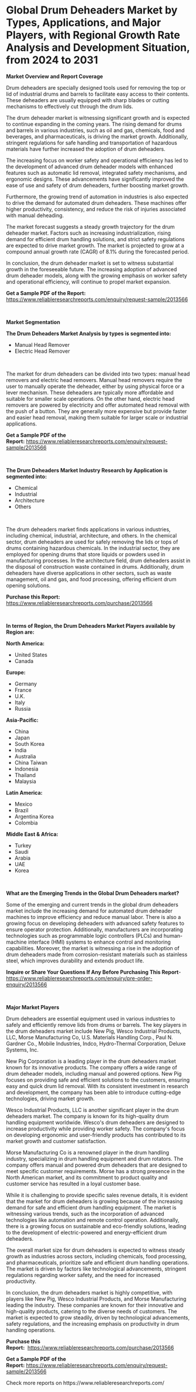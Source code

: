 <p><h1>Global Drum Deheaders Market by Types, Applications, and Major Players, with Regional Growth Rate Analysis and Development Situation, from 2024 to 2031</h1></p><p><strong>Market Overview and Report Coverage</strong></p>
<p><p>Drum deheaders are specially designed tools used for removing the top or lid of industrial drums and barrels to facilitate easy access to their contents. These deheaders are usually equipped with sharp blades or cutting mechanisms to effectively cut through the drum lids.</p><p>The drum deheader market is witnessing significant growth and is expected to continue expanding in the coming years. The rising demand for drums and barrels in various industries, such as oil and gas, chemicals, food and beverages, and pharmaceuticals, is driving the market growth. Additionally, stringent regulations for safe handling and transportation of hazardous materials have further increased the adoption of drum deheaders.</p><p>The increasing focus on worker safety and operational efficiency has led to the development of advanced drum deheader models with enhanced features such as automatic lid removal, integrated safety mechanisms, and ergonomic designs. These advancements have significantly improved the ease of use and safety of drum deheaders, further boosting market growth.</p><p>Furthermore, the growing trend of automation in industries is also expected to drive the demand for automated drum deheaders. These machines offer higher productivity, consistency, and reduce the risk of injuries associated with manual deheading.</p><p>The market forecast suggests a steady growth trajectory for the drum deheader market. Factors such as increasing industrialization, rising demand for efficient drum handling solutions, and strict safety regulations are expected to drive market growth. The market is projected to grow at a compound annual growth rate (CAGR) of 8.1% during the forecasted period.</p><p>In conclusion, the drum deheader market is set to witness substantial growth in the foreseeable future. The increasing adoption of advanced drum deheader models, along with the growing emphasis on worker safety and operational efficiency, will continue to propel market expansion.</p></p>
<p><strong>Get a Sample PDF of the Report:</strong> <a href="https://www.reliableresearchreports.com/enquiry/request-sample/2013566">https://www.reliableresearchreports.com/enquiry/request-sample/2013566</a></p>
<p>&nbsp;</p>
<p><strong>Market Segmentation</strong></p>
<p><strong>The Drum Deheaders Market Analysis by types is segmented into:</strong></p>
<p><ul><li>Manual Head Remover</li><li>Electric Head Remover</li></ul></p>
<p>&nbsp;</p>
<p><p>The market for drum deheaders can be divided into two types: manual head removers and electric head removers. Manual head removers require the user to manually operate the deheader, either by using physical force or a lever mechanism. These deheaders are typically more affordable and suitable for smaller scale operations. On the other hand, electric head removers are powered by electricity and offer automated head removal with the push of a button. They are generally more expensive but provide faster and easier head removal, making them suitable for larger scale or industrial applications.</p></p>
<p><strong>Get a Sample PDF of the Report:</strong>&nbsp;<a href="https://www.reliableresearchreports.com/enquiry/request-sample/2013566">https://www.reliableresearchreports.com/enquiry/request-sample/2013566</a></p>
<p>&nbsp;</p>
<p><strong>The Drum Deheaders Market Industry Research by Application is segmented into:</strong></p>
<p><ul><li>Chemical</li><li>Industrial</li><li>Architecture</li><li>Others</li></ul></p>
<p>&nbsp;</p>
<p><p>The drum deheaders market finds applications in various industries, including chemical, industrial, architecture, and others. In the chemical sector, drum deheaders are used for safely removing the lids or tops of drums containing hazardous chemicals. In the industrial sector, they are employed for opening drums that store liquids or powders used in manufacturing processes. In the architecture field, drum deheaders assist in the disposal of construction waste contained in drums. Additionally, drum deheaders have diverse applications in other sectors, such as waste management, oil and gas, and food processing, offering efficient drum opening solutions.</p></p>
<p><strong>Purchase this Report:</strong>&nbsp; <a href="https://www.reliableresearchreports.com/purchase/2013566">https://www.reliableresearchreports.com/purchase/2013566</a></p>
<p>&nbsp;</p>
<p><strong>In terms of Region, the Drum Deheaders Market Players available by Region are:</strong></p>
<p>
    <p> <strong> North America: </strong>
        <ul>
            <li>United States</li>
            <li>Canada</li>
        </ul>
        </p> 
    <p> <strong> Europe: </strong>
        <ul>
            <li>Germany</li>
            <li>France</li>
            <li>U.K.</li>
            <li>Italy</li>
            <li>Russia</li>
        </ul>
        </p> 
    <p> <strong> Asia-Pacific: </strong>
        <ul>
            <li>China</li>
            <li>Japan</li>
            <li>South Korea</li>
            <li>India</li>
            <li>Australia</li>
            <li>China Taiwan</li>
            <li>Indonesia</li>
            <li>Thailand</li>
            <li>Malaysia</li>
        </ul>
        </p> 
    <p> <strong> Latin America: </strong>
        <ul>
            <li>Mexico</li>
            <li>Brazil</li>
            <li>Argentina Korea</li>
            <li>Colombia</li>
        </ul>
        </p> 
    <p> <strong> Middle East & Africa: </strong>
        <ul>
            <li>Turkey</li>
            <li>Saudi</li>
            <li>Arabia</li>
            <li>UAE</li>
            <li>Korea</li>
        </ul>
    </p>
    </p>
<p>&nbsp;</p>
<p><strong>What are the Emerging Trends in the Global Drum Deheaders market?</strong></p>
<p><p>Some of the emerging and current trends in the global drum deheaders market include the increasing demand for automated drum deheader machines to improve efficiency and reduce manual labor. There is also a growing focus on developing deheaders with advanced safety features to ensure operator protection. Additionally, manufacturers are incorporating technologies such as programmable logic controllers (PLCs) and human-machine interface (HMI) systems to enhance control and monitoring capabilities. Moreover, the market is witnessing a rise in the adoption of drum deheaders made from corrosion-resistant materials such as stainless steel, which improves durability and extends product life.</p></p>
<p><strong>Inquire or Share Your Questions If Any Before Purchasing This Report</strong>- <a href="https://www.reliableresearchreports.com/enquiry/pre-order-enquiry/2013566">https://www.reliableresearchreports.com/enquiry/pre-order-enquiry/2013566</a></p>
<p>&nbsp;</p>
<p><strong>Major Market Players</strong></p>
<p><p>Drum deheaders are essential equipment used in various industries to safely and efficiently remove lids from drums or barrels. The key players in the drum deheaders market include New Pig, Wesco Industrial Products, LLC, Morse Manufacturing Co, U.S. Materials Handling Corp., Paul N. Gardner Co., Mobile Industries, Indco, Hydro-Thermal Corporation, Deluxe Systems, Inc.</p><p>New Pig Corporation is a leading player in the drum deheaders market known for its innovative products. The company offers a wide range of drum deheader models, including manual and powered options. New Pig focuses on providing safe and efficient solutions to the customers, ensuring easy and quick drum lid removal. With its consistent investment in research and development, the company has been able to introduce cutting-edge technologies, driving market growth.</p><p>Wesco Industrial Products, LLC is another significant player in the drum deheaders market. The company is known for its high-quality drum handling equipment worldwide. Wesco's drum deheaders are designed to increase productivity while providing worker safety. The company's focus on developing ergonomic and user-friendly products has contributed to its market growth and customer satisfaction.</p><p>Morse Manufacturing Co is a renowned player in the drum handling industry, specializing in drum handling equipment and drum rotators. The company offers manual and powered drum deheaders that are designed to meet specific customer requirements. Morse has a strong presence in the North American market, and its commitment to product quality and customer service has resulted in a loyal customer base.</p><p>While it is challenging to provide specific sales revenue details, it is evident that the market for drum deheaders is growing because of the increasing demand for safe and efficient drum handling equipment. The market is witnessing various trends, such as the incorporation of advanced technologies like automation and remote control operation. Additionally, there is a growing focus on sustainable and eco-friendly solutions, leading to the development of electric-powered and energy-efficient drum deheaders.</p><p>The overall market size for drum deheaders is expected to witness steady growth as industries across sectors, including chemicals, food processing, and pharmaceuticals, prioritize safe and efficient drum handling operations. The market is driven by factors like technological advancements, stringent regulations regarding worker safety, and the need for increased productivity.</p><p>In conclusion, the drum deheaders market is highly competitive, with players like New Pig, Wesco Industrial Products, and Morse Manufacturing leading the industry. These companies are known for their innovative and high-quality products, catering to the diverse needs of customers. The market is expected to grow steadily, driven by technological advancements, safety regulations, and the increasing emphasis on productivity in drum handling operations.</p></p>
<p><strong>Purchase this Report:</strong>&nbsp;&nbsp;<a href="https://www.reliableresearchreports.com/purchase/2013566">https://www.reliableresearchreports.com/purchase/2013566</a></p>
<p></p>
<p><strong>Get a Sample PDF of the Report:</strong>&nbsp;<a href="https://www.reliableresearchreports.com/enquiry/request-sample/2013566">https://www.reliableresearchreports.com/enquiry/request-sample/2013566</a></p>
<p>Check more reports on https://www.reliableresearchreports.com/</p>